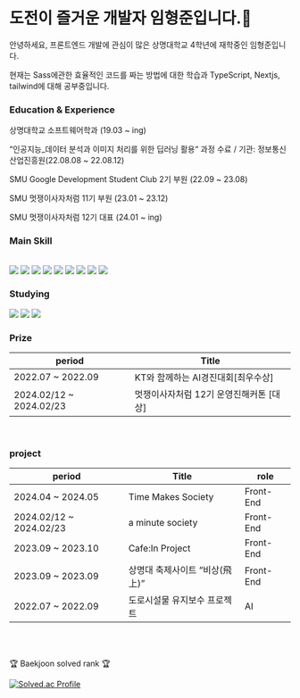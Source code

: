 
# 도전이 즐거운 개발자 임형준입니다.👋

<p>안녕하세요, 프론트엔드 개발에 관심이 많은 상명대학교 4학년에 재학중인 임형준입니다.</p> 
<p>현재는 Sass에관한 효율적인 코드를 짜는 방법에 대한 학습과 TypeScript, Nextjs, tailwind에 대해 공부중입니다. </p>
<h3>Education & Experience</h3>
<p>상명대학교 소프트웨어학과 (19.03 ~ ing) </p>
<p>“인공지능_데이터 분석과 이미지 처리를 위한 딥러닝 활용“ 과정 수료 / 기관: 정보통신산업진흥원(22.08.08 ~ 22.08.12)﻿ </p>
<p>SMU Google Development Student Club 2기 부원 (22.09 ~ 23.08) </p>
<p>SMU 멋쟁이사자처럼 11기 부원 (23.01 ~ 23.12)</p>
<p>SMU 멋쟁이사자처럼 12기 대표 (24.01 ~ ing) </p>
</p>

<div align=left >
	<h3> Main Skill </h3>
	
</div>


<br>
<div>
	<img src="https://img.shields.io/badge/react.js-61DAFB?style=for-the-badge&logo=react&logoColor=black"/>
	<img src="https://img.shields.io/badge/javascript-F7DF1E?style=for-the-badge&logo=javascript&logoColor=white"/>
	<img src="https://img.shields.io/badge/html5-E34F26?style=for-the-badge&logo=html5&logoColor=white"/>
	<img src="https://img.shields.io/badge/css-1572B6?style=for-the-badge&logo=css3&logoColor=white"/>
 	<img src="https://img.shields.io/badge/redux-764ABC?style=for-the-badge&logo=redux&logoColor=white" />
	<img src="https://img.shields.io/badge/React Query-FF4154?style=for-the-badge&logo=React Query&logoColor=white" />
	<img src="https://img.shields.io/badge/Sass-cc6699?style=for-the-badge&logo=Sass&logoColor=white" />
	<img src="https://img.shields.io/badge/styled-components-cc6699?style=for-the-badge&logo=styled-components&logoColor=white" />
	<img src="https://img.shields.io/badge/Framer-0055ff?style=for-the-badge&logo=Framer&logoColor=white" />
	
</div>
<h3>Studying</h3>
<div>
	<img src="https://img.shields.io/badge/typescript-3178C6?style=for-the-badge&logo=typescript&logoColor=white" />
 <img src="https://img.shields.io/badge/next.js-000000?style=for-the-badge&logo=next.js&logoColor=white"/>
 <img src="https://img.shields.io/badge/Tailwind_CSS-38B2AC?style=for-the-badge&logo=tailwind-css&logoColor=white"/>
		
</div>

<h3>Prize</h3>

| period | Title |
| ------------ | ------------- |
| 2022.07 ~ 2022.09 | KT와 함께하는 AI경진대회[최우수상]  |
| 2024.02/12 ~ 2024.02/23 | 멋쟁이사자처럼 12기 운영진해커톤 [대상] |
<br>
<h3>project</h3>


| period | Title | role |
| ------------ | ------------- | -------------|
| 2024.04 ~ 2024.05 | Time Makes Society | Front-End |
| 2024.02/12 ~ 2024.02/23 | a minute society | Front-End |
| 2023.09 ~ 2023.10 | Cafe:In Project | Front-End |
| 2023.09 ~ 2023.09 | 상명대 축제사이트 ﻿“비상(飛上)” | Front-End |
| 2022.07 ~ 2022.09 | 도로시설물 유지보수 프로젝트 | AI |
<br>


<br>

<p>🏆 Baekjoon solved rank 🏆</p>
	
[![Solved.ac Profile](http://mazassumnida.wtf/api/v2/generate_badge?boj=lhj6364)](https://solved.ac/lhj6364)
</div>
